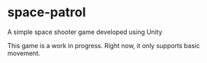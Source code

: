 # space-patrol
A simple space shooter game developed using Unity

This game is a work in progress. Right now, it only supports basic movement.
